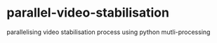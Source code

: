 # parallel-video-stabilisation
parallelising video stabilisation process using python mutli-processing
